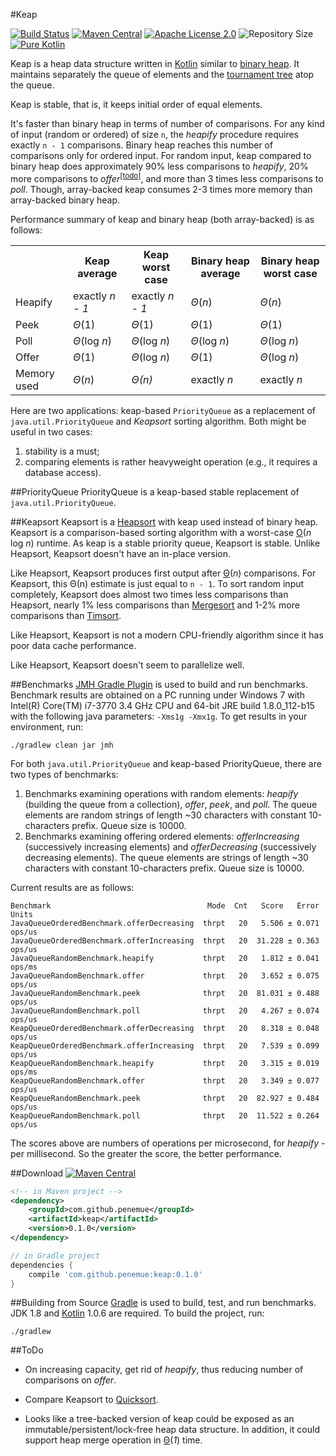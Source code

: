#Keap

[![Build Status](https://travis-ci.org/penemue/keap.png?branch=master)](https://travis-ci.org/penemue/keap)
[![Maven Central](https://maven-badges.herokuapp.com/maven-central/com.github.penemue/keap/badge.svg)](http://search.maven.org/#search%7Cga%7C1%7Ccom.github.penemue.keap)
[![Apache License 2.0](https://img.shields.io/hexpm/l/plug.svg)](http://www.apache.org/licenses/LICENSE-2.0.html)
![Repository Size](https://reposs.herokuapp.com/?path=penemue/keap)
[![Pure Kotlin](https://img.shields.io/badge/100%25-kotlin-orange.svg)](https://kotlinlang.org)

Keap is a heap data structure written in [Kotlin](http://kotlinlang.org) similar to
[binary heap](https://en.wikipedia.org/wiki/Binary_heap). It maintains separately the queue of elements and the
[tournament tree](http://www.geeksforgeeks.org/tournament-tree-and-binary-heap) atop the queue. 

Keap is stable, that is, it keeps initial order of equal elements.

It's faster than binary heap in terms of number of comparisons. For any kind of input (random or ordered) of size `n`,
the *heapify* procedure requires exactly `n - 1` comparisons. Binary heap reaches this number of comparisons
only for ordered input. For random input, keap compared to binary heap does approximately 90% less comparisons
to *heapify*, 20% more comparisons to *offer*<sup><a href="#todo">[todo]</a></sup>, and more than 3 times less
comparisons to *poll*. Though, array-backed keap consumes 2-3 times more memory than array-backed binary heap.

Performance summary of keap and binary heap (both array-backed) is as follows: 
<table>
<tr>
<th></th>
<th>Keap average</th>
<th>Keap worst case</th>
<th>Binary heap average</th>
<th>Binary heap worst case</th>
</tr>
<tr>
<td>Heapify</td>
<td>exactly <i>n - 1</i></td>
<td>exactly <i>n - 1</i></td>
<td><i>Θ</i>(<i>n</i>)</td>
<td><i>Θ</i>(<i>n</i>)</td>
</tr>
<tr>
<td>Peek</td>
<td><i>Θ</i>(1)</td>
<td><i>Θ</i>(1)</td>
<td><i>Θ</i>(1)</td>
<td><i>Θ</i>(1)</td>
</tr>
<tr>
<td>Poll</td>
<td><i>Θ</i>(log <i>n</i>)</td>
<td><i>Θ</i>(log <i>n</i>)</td>
<td><i>Θ</i>(log <i>n</i>)</td>
<td><i>Θ</i>(log <i>n</i>)</td>
</tr>
<tr>
<td>Offer</td>
<td><i>Θ</i>(1)</td>
<td><i>Θ</i>(log <i>n</i>)</td>
<td><i>Θ</i>(1)</td>
<td><i>Θ</i>(log <i>n</i>)</td>
</tr>
<tr>
<td>Memory used</td>
<td><i>Θ</i>(<i>n</i>)</td>
<td><i>Θ(<i>n</i>)</td>
<td>exactly <i>n</i></td>
<td>exactly <i>n</i></td>
</tr>
</table>

Here are two applications: keap-based `PriorityQueue` as a replacement of `java.util.PriorityQueue` and *Keapsort*
sorting algorithm. Both might be useful in two cases:

1. stability is a must;
1. comparing elements is rather heavyweight operation (e.g., it requires a database access).

##PriorityQueue
PriorityQueue is a keap-based stable replacement of `java.util.PriorityQueue`. 

##Keapsort
Keapsort is a [Heapsort](https://en.wikipedia.org/wiki/Heapsort) with keap used instead of binary heap. Keapsort is a
comparison-based sorting algorithm with a worst-case [O](https://en.wikipedia.org/wiki/Big_O_notation)(*n* log *n*)
runtime. As keap is a stable priority queue, Keapsort is stable. Unlike Heapsort, Keapsort doesn't have an in-place
version.

Like Heapsort, Keapsort produces first output after [Θ](https://en.wikipedia.org/wiki/Big_O_notation)(*n*) comparisons.
For Keapsort, this Θ(n) estimate is just equal to `n - 1`. To sort random input completely, Keapsort does almost
two times less comparisons than Heapsort, nearly 1% less comparisons than
[Mergesort](https://en.wikipedia.org/wiki/Merge_sort) and 1-2% more comparisons than
[Timsort](https://en.wikipedia.org/wiki/Timsort).

Like Heapsort, Keapsort is not a modern CPU-friendly algorithm since it has poor data cache performance.
    
Like Heapsort, Keapsort doesn't seem to parallelize well.

##Benchmarks
[JMH Gradle Plugin](https://github.com/melix/jmh-gradle-plugin) is used to build and run benchmarks.
Benchmark results are obtained on a PC running under Windows 7 with Intel(R) Core(TM) i7-3770 3.4 GHz CPU
and 64-bit JRE build 1.8.0_112-b15 with the following java parameters: `-Xms1g -Xmx1g`. To get results in your
environment, run:
                                                                                   
    ./gradlew clean jar jmh
    
For both `java.util.PriorityQueue` and keap-based PriorityQueue, there are two types of benchmarks:
 
 1. Benchmarks examining operations with random elements: *heapify* (building the queue from a collection), *offer*,
 *peek*, and *poll*. The queue elements are random strings of length ~30 characters with constant 10-characters prefix.
 Queue size is 10000. 
 1. Benchmarks examining offering ordered elements: *offerIncreasing* (successively increasing elements) and
 *offerDecreasing* (successively decreasing elements). The queue elements are strings of length ~30
 characters with constant 10-characters prefix. Queue size is 10000.

Current results are as follows:
```
Benchmark                                   Mode  Cnt   Score   Error   Units
JavaQueueOrderedBenchmark.offerDecreasing  thrpt   20   5.506 ± 0.071  ops/us
JavaQueueOrderedBenchmark.offerIncreasing  thrpt   20  31.228 ± 0.363  ops/us
JavaQueueRandomBenchmark.heapify           thrpt   20   1.812 ± 0.041  ops/ms
JavaQueueRandomBenchmark.offer             thrpt   20   3.652 ± 0.075  ops/us
JavaQueueRandomBenchmark.peek              thrpt   20  81.031 ± 0.488  ops/us
JavaQueueRandomBenchmark.poll              thrpt   20   4.267 ± 0.074  ops/us
KeapQueueOrderedBenchmark.offerDecreasing  thrpt   20   8.318 ± 0.048  ops/us
KeapQueueOrderedBenchmark.offerIncreasing  thrpt   20   7.539 ± 0.099  ops/us
KeapQueueRandomBenchmark.heapify           thrpt   20   3.315 ± 0.019  ops/ms
KeapQueueRandomBenchmark.offer             thrpt   20   3.349 ± 0.077  ops/us
KeapQueueRandomBenchmark.peek              thrpt   20  82.927 ± 0.484  ops/us
KeapQueueRandomBenchmark.poll              thrpt   20  11.522 ± 0.264  ops/us
```
The scores above are numbers of operations per microsecond, for *heapify* - per millisecond. So the greater the score,
the better performance.

##Download
[![Maven Central](https://maven-badges.herokuapp.com/maven-central/com.github.penemue/keap/badge.svg)](http://search.maven.org/#search%7Cga%7C1%7Ccom.github.penemue.keap)
```xml
<!-- in Maven project -->
<dependency>
    <groupId>com.github.penemue</groupId>
    <artifactId>keap</artifactId>
    <version>0.1.0</version>
</dependency>
```
```groovy
// in Gradle project
dependencies {
    compile 'com.github.penemue:keap:0.1.0'
}
```

##Building from Source
[Gradle](http://www.gradle.org) is used to build, test, and run benchmarks. JDK 1.8 and [Kotlin](http://kotlinlang.org)
1.0.6 are required. To build the project, run:

    ./gradlew

##ToDo

- <span id="todo">On increasing capacity, get rid of *heapify*, thus reducing number of comparisons on *offer*.</span>
 
- Compare Keapsort to [Quicksort](https://en.wikipedia.org/wiki/Quicksort). 

- Looks like a tree-backed version of keap could be exposed as an immutable/persistent/lock-free heap data structure.
In addition, it could support heap merge operation in
[Θ](https://en.wikipedia.org/wiki/Big_O_notation)(*1*) time.